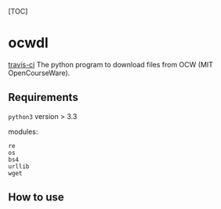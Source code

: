 [TOC]


# ocwdl
[travis-ci](https://travis-ci.com/Ahacad/ocwdl.svg?branch=master)
The python program to download files from OCW (MIT OpenCourseWare).



## Requirements
`python3` version > 3.3

modules:
```
re
os
bs4
urllib
wget
```


## How to use
